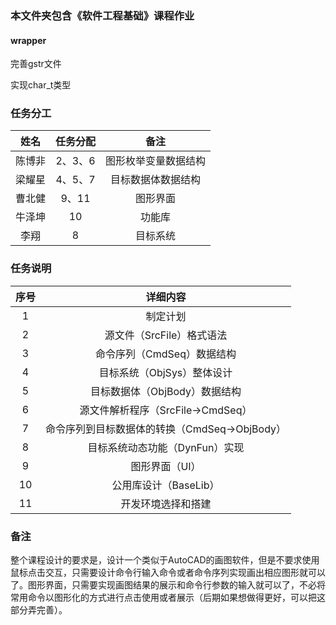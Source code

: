 ### 本文件夹包含《软件工程基础》课程作业
#### wrapper
完善gstr文件

实现char_t类型
### 任务分工
|姓名|任务分配|备注|
|:---:|:---:|:---:|
|陈博非|2、3、6|图形枚举变量数据结构|
|梁耀星|4、5、7|目标数据体数据结构|
|曹北健|9、11|图形界面|
|牛泽坤|10|功能库|
|李翔|8|目标系统|
### 任务说明
|序号|详细内容|
|:---:|:---:|
|1|制定计划|
|2|源文件（SrcFile）格式语法|
|3|命令序列（CmdSeq）数据结构|
|4|目标系统（ObjSys）整体设计|
|5|目标数据体（ObjBody）数据结构|
|6|源文件解析程序（SrcFile->CmdSeq）|
|7|命令序列到目标数据体的转换（CmdSeq->ObjBody）|
|8|目标系统动态功能（DynFun）实现|
|9|图形界面（UI）|
|10|公用库设计（BaseLib）|
|11|开发环境选择和搭建|
### 备注
整个课程设计的要求是，设计一个类似于AutoCAD的画图软件，但是不要求使用鼠标点击交互，只需要设计命令行输入命令或者命令序列实现画出相应图形就可以了。图形界面，只需要实现画图结果的展示和命令行参数的输入就可以了，不必将常用命令以图形化的方式进行点击使用或者展示（后期如果想做得更好，可以把这部分弄完善）。